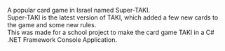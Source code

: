A popular card game in Israel named Super-TAKI.<br>
Super-TAKI is the latest version of TAKI, which added a few new cards to the game and some new rules.<br>
This was made for a school project to make the card game TAKI in a C# .NET Framework Console Application.
